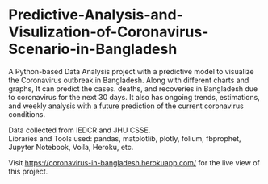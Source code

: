 # Predictive-Analysis-and-Visulization-of-Coronavirus-Scenario-in-Bangladesh
A Python-based Data Analysis project with a predictive model to visualize the Coronavirus outbreak in Bangladesh. Along with different charts and graphs, It can predict the cases. deaths, and recoveries in Bangladesh due to coronavirus for the next 30 days. It also has ongoing trends, estimations, and weekly analysis with a future prediction of the current coronavirus conditions. 

Data collected from IEDCR and JHU CSSE.<br>
Libraries and Tools used: pandas, matplotlib, plotly, folium, fbprophet, Jupyter Notebook, Voila, Heroku, etc.

Visit https://coronavirus-in-bangladesh.herokuapp.com/ for the live view of this project.
